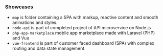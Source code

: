 ### Showcases

- `map` is folder containing a SPA with markup, reactive content and smooth animations and styles.
- `node-api` is part of completed project of API microservice on Node.js
- `php-app-marketplace` mobile app marketplace made with Laravel (PHP) and Vue
- `vue-frontend` is part of customer faced dashboard (SPA) with complex routing and data state management.
